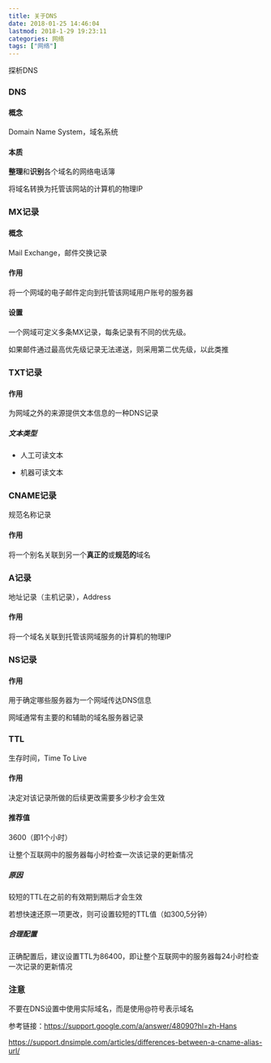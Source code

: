 ```yaml
---
title: 关于DNS
date: 2018-01-25 14:46:04
lastmod: 2018-1-29 19:23:11
categories: 网络
tags: ["网络"]
---
```


探析DNS

<!--more-->

### DNS

#### 概念

Domain Name System，域名系统

#### 本质

**整理**和**识别**各个域名的网络电话簿

将域名转换为托管该网站的计算机的物理IP

### MX记录

#### 概念

Mail Exchange，邮件交换记录

#### 作用

将一个网域的电子邮件定向到托管该网域用户账号的服务器

#### 设置

一个网域可定义多条MX记录，每条记录有不同的优先级。

如果邮件通过最高优先级记录无法递送，则采用第二优先级，以此类推

### TXT记录

#### 作用

为网域之外的来源提供文本信息的一种DNS记录

##### 文本类型

- 人工可读文本

- 机器可读文本

### CNAME记录

规范名称记录

#### 作用

将一个别名关联到另一个**真正的**或**规范的**域名

### A记录

地址记录（主机记录），Address

#### 作用

将一个域名关联到托管该网域服务的计算机的物理IP

### NS记录

#### 作用

用于确定哪些服务器为一个网域传达DNS信息

网域通常有主要的和辅助的域名服务器记录

### TTL

生存时间，Time To Live

#### 作用

决定对该记录所做的后续更改需要多少秒才会生效

#### 推荐值

3600（即1个小时）

让整个互联网中的服务器每小时检查一次该记录的更新情况

##### 原因

较短的TTL在之前的有效期到期后才会生效

若想快速还原一项更改，则可设置较短的TTL值（如300,5分钟）

##### 合理配置

正确配置后，建议设置TTL为86400，即让整个互联网中的服务器每24小时检查一次记录的更新情况

### 注意

不要在DNS设置中使用实际域名，而是使用@符号表示域名

参考链接：<a href="https://support.google.com/a/answer/48090?hl=zh-Hans">https://support.google.com/a/answer/48090?hl=zh-Hans</a>

<a href="https://support.dnsimple.com/articles/differences-between-a-cname-alias-url/">https://support.dnsimple.com/articles/differences-between-a-cname-alias-url/</a>
